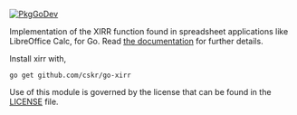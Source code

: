 [![PkgGoDev](https://pkg.go.dev/badge/github.com/cskr/go-xirr)](https://pkg.go.dev/github.com/cskr/go-xirr)

Implementation of the XIRR function found in spreadsheet applications like
LibreOffice Calc, for Go. Read [the documentation][1] for further details.

Install xirr with,

```
go get github.com/cskr/go-xirr
```

Use of this module is governed by the license that can be found in the
[LICENSE](LICENSE) file.

[1]: https://pkg.go.dev/github.com/cskr/go-xirr?tab=doc
